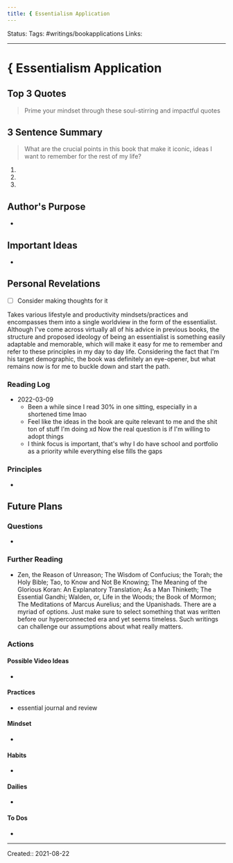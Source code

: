 ```yaml
---
title: { Essentialism Application
---
```


Status:
Tags: #writings/bookapplications
Links: 
___
# { Essentialism Application
## Top 3 Quotes
> Prime your mindset through these soul-stirring and impactful quotes


## 3 Sentence Summary
 > What are the crucial points in this book that make it iconic, ideas I want to remember for the rest of my life?
1. 
2. 
3. 
## Author's Purpose
- 
## Important Ideas
- 
## Personal Revelations
- [ ] Consider making thoughts for it
>   
Takes various lifestyle and productivity mindsets/practices and encompasses them into a single worldview in the form of the essentialist. Although I've come across virtually all of his advice in previous books, the structure and proposed ideology of being an essentialist is something easily adaptable and memorable, which will make it easy for me to remember and refer to these principles in my day to day life. Considering the fact that I'm his target demographic, the book was definitely an eye-opener, but what remains now is for me to buckle down and start the path.
### Reading Log
- 2022-03-09 
	- Been a while since I read 30% in one sitting, especially in a shortened time lmao
	- Feel like the ideas in the book are quite relevant to me and the shit ton of stuff I'm doing xd Now the real question is if I'm willing to adopt things
	- I think focus is important, that's why I do have school and portfolio as a priority while everything else fills the gaps
### Principles
- 
## Future Plans
### Questions
- 
### Further Reading
- Zen, the Reason of Unreason; The Wisdom of Confucius; the Torah; the Holy Bible; Tao, to Know and Not Be Knowing; The Meaning of the Glorious Koran: An Explanatory Translation; As a Man Thinketh; The Essential Gandhi; Walden, or, Life in the Woods; the Book of Mormon; The Meditations of Marcus Aurelius; and the Upanishads. There are a myriad of options. Just make sure to select something that was written before our hyperconnected era and yet seems timeless. Such writings can challenge our assumptions about what really matters.
### Actions
#### Possible Video Ideas
- 
#### Practices
- essential journal and review
#### Mindset
- 
#### Habits
- 
#### Dailies
- 
#### To Dos
- 
___
Created:: 2021-08-22 
